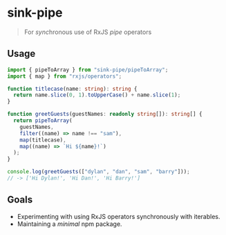# sink-pipe

> For *sync*hronous use of RxJS _pipe_ operators

## Usage

```typescript
import { pipeToArray } from "sink-pipe/pipeToArray";
import { map } from "rxjs/operators";

function titlecase(name: string): string {
  return name.slice(0, 1).toUpperCase() + name.slice(1);
}

function greetGuests(guestNames: readonly string[]): string[] {
  return pipeToArray(
    guestNames,
    filter((name) => name !== "sam"),
    map(titlecase),
    map((name) => `Hi ${name}!`)
  );
}

console.log(greetGuests(["dylan", "dan", "sam", "barry"]));
// -> ['Hi Dylan!', 'Hi Dan!', 'Hi Barry!']
```

## Goals

- Experimenting with using RxJS operators synchronously with iterables.
- Maintaining a _minimal_ npm package.
